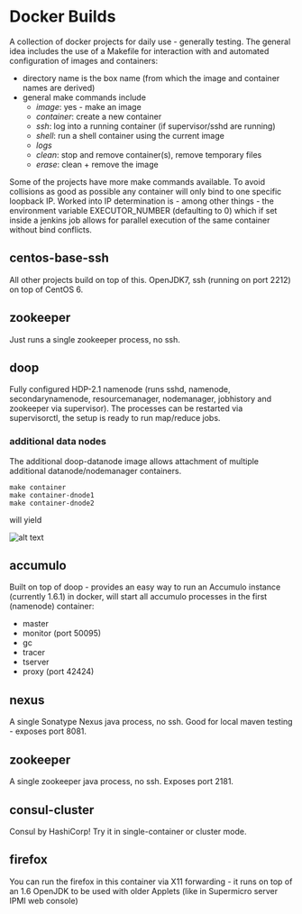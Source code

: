 # Docker Builds

A collection of docker projects for daily use - generally testing. The general idea includes the use of a Makefile for interaction with and automated configuration of images and containers:

* directory name is the box name (from which the image and container names are derived)
* general make commands include
  * _image_: yes - make an image
  * _container_: create a new container
  * _ssh_: log into a running container (if supervisor/sshd are running)
  * _shell_: run a shell container using the current image
  * _logs_
  * _clean_: stop and remove container(s), remove temporary files
  * _erase_: clean + remove the image

Some of the projects have more make commands available. To avoid collisions as good as possible any container will only bind to one specific loopback IP. Worked into IP determination is - among other things - the environment variable EXECUTOR_NUMBER (defaulting to 0) which if set inside a jenkins job allows for parallel execution of the same container without bind conflicts.

## centos-base-ssh

All other projects build on top of this. OpenJDK7, ssh (running on port 2212) on top of CentOS 6.

## zookeeper

Just runs a single zookeeper process, no ssh.

## doop

Fully configured HDP-2.1 namenode (runs sshd, namenode, secondarynamenode, resourcemanager, nodemanager, jobhistory and zookeeper via supervisor). The processes can be restarted via supervisorctl, the setup is ready to run map/reduce jobs.

### additional data nodes

The additional doop-datanode image allows attachment of multiple additional datanode/nodemanager containers.

    make container
    make container-dnode1
    make container-dnode2

will yield 

![alt text](https://github.com/sroegner/docker-builds/raw/master/doop/doop-cluster.png "doop cluster with two datanode containers")

## accumulo

Built on top of doop - provides an easy way to run an Accumulo instance (currently 1.6.1) in docker, will start all accumulo processes in the first (namenode) container:

* master
* monitor (port 50095)
* gc
* tracer
* tserver
* proxy (port 42424)

## nexus

A single Sonatype Nexus java process, no ssh. Good for local maven testing - exposes port 8081.

## zookeeper

A single zookeeper java process, no ssh. Exposes port 2181.

## consul-cluster

Consul by HashiCorp! Try it in single-container or cluster mode.

## firefox

You can run the firefox in this container via X11 forwarding - it runs on top of an 1.6 OpenJDK to be used with older Applets (like in Supermicro server IPMI web console)
